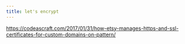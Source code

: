 ```yaml
---
title: let's encrypt
---
```


https://codeascraft.com/2017/01/31/how-etsy-manages-https-and-ssl-certificates-for-custom-domains-on-pattern/
